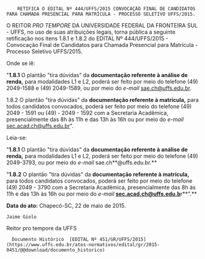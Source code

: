         RETIFICA O EDITAL Nº 444/UFFS/2015 CONVOCAÇÃO FINAL DE CANDIDATOS PARA CHAMADA PRESENCIAL PARA MATRÍCULA - PROCESSO SELETIVO UFFS/2015.  

O REITOR *PRO TEMPORE* DA UNIVERSIDADE FEDERAL DA FRONTEIRA SUL - UFFS, no uso de suas atribuições legais, torna pública a seguinte retificação nos itens 1.8.1 e 1.8.2 do EDITAL Nº 444/UFFS/2015 - Convocação Final de Candidatos para Chamada Presencial para Matrícula - Processo Seletivo UFFS/2015.

 Onde se lê:

 "**1.8.1** O plantão "tira dúvidas" da **documentação referente à análise de renda,** para modalidades L1 e L2, poderá ser feito por meio do telefone (49) 2049-1588 e (49) 2049-1589, ou por meio do *e-mail* sae.ch@uffs.edu.br.

 1.8.2 O plantão "tira dúvidas" da **documentação referente à matrícula,** para todos candidatos convocados, poderá ser feito por meio do telefone (49) 2049 - 1591 ou (49) - 2049 - 1592 com a Secretaria Acadêmica, presencialmente das 8h às 11h e das 13h às 16h ou por meio do *e-mail* sec.acad.ch@uffs.edu.br".

 Leia-se:

 "**1.8.1** O plantão "tira dúvidas" da **documentação referente à análise de renda,** para modalidades L1 e L2, poderá ser feito por meio do telefone (49) 2049-3793, ou por meio do *e-mail* sae.ch**@uffs.edu.br.**

 "**1.8.2** O plantão "tira dúvidas" da **documentação referente à matrícula,** para todos candidatos convocados, poderá ser feito por meio do telefone (49) 2049 - 3790 com a Secretaria Acadêmica, presencialmente das 8h às 11h e das 13h às 16h ou por meio do *e-mail* **sec.acad.ch@uffs.edu.b**r**".**

  

   **Data do ato:** Chapecó-SC, 22 de maio de 2015.   
 

    Jaime Giolo   
 Reitor pro tempore da UFFS 

      Documento Histórico  [EDITAL Nº 451/GR/UFFS/2015](https://www.uffs.edu.br/atos-normativos/edital/gr/2015-0451/@@download/documento_historico)     
      